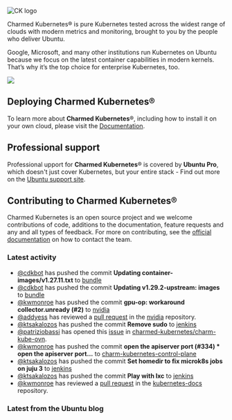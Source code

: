 ![CK logo](https://assets.ubuntu.com/v1/451d4cf4-Charmed+Kubernetes_RGB_onWhite_2022.svg)

Charmed Kubernetes® is pure Kubernetes tested across the widest range of clouds with modern metrics and monitoring, brought to you by the people who deliver Ubuntu.

Google, Microsoft, and many other institutions run Kubernetes on Ubuntu because we focus on the latest container capabilities in modern kernels. That’s why it’s the top choice for enterprise Kubernetes, too.

![](https://assets.ubuntu.com/v1/843c77b6-juju-at-a-glace.svg)

## Deploying Charmed Kubernetes®

To learn more about **Charmed Kubernetes**®, including how to install it on your own cloud, please visit the [Documentation][docs].

## Professional support

Professional upport for **Charmed Kubernetes**® is covered by **Ubuntu Pro**, which doesn't just cover Kubernetes, but your entire stack - Find out more on the [Ubuntu support site](https://ubuntu.com/support).

## Contributing to Charmed Kubernetes®

Charmed Kubernetes is an open source project and we welcome contributions of code, additions to the documentation, feature requests and any and all types of feedback. For more on contributing, see the [official documentation][get-in-touch] on how to contact the team.

<!-- LINKS -->
[docs]: https://ubuntu.com/kubernetes/docs
[get-in-touch]: https://ubuntu.com/kubernetes/docs/get-in-touch

### Latest activity

<!-- activity starts -->
 - [@cdkbot](https://github.com/cdkbot) has pushed the commit **Updating container-images/v1.27.11.txt** to [bundle](https://github.com/charmed-kubernetes/bundle)
 - [@cdkbot](https://github.com/cdkbot) has pushed the commit **Updating v1.29.2-upstream: images** to [bundle](https://github.com/charmed-kubernetes/bundle)
 - [@kwmonroe](https://github.com/kwmonroe) has pushed the commit **gpu-op: workaround collector.unready (#2)** to [nvidia](https://github.com/charmed-kubernetes/nvidia)
 - [@addyess](https://github.com/addyess) has reviewed a [pull request](https://github.com/charmed-kubernetes/nvidia/pull/2) in the [nvidia](https://github.com/charmed-kubernetes/nvidia) repository.
 - [@ktsakalozos](https://github.com/ktsakalozos) has pushed the commit **Remove sudo** to [jenkins](https://github.com/charmed-kubernetes/jenkins)
 - [@patriziobassi](https://github.com/patriziobassi) has opened this [issue](https://github.com/charmed-kubernetes/charm-kube-ovn/issues/52) in [charmed-kubernetes/charm-kube-ovn](https://api.github.com/repos/charmed-kubernetes/charm-kube-ovn).
 - [@kwmonroe](https://github.com/kwmonroe) has pushed the commit **open the apiserver port (#334)  * open the apiserver port...** to [charm-kubernetes-control-plane](https://github.com/charmed-kubernetes/charm-kubernetes-control-plane)
 - [@ktsakalozos](https://github.com/ktsakalozos) has pushed the commit **Set homedir to fix microk8s jobs on juju 3** to [jenkins](https://github.com/charmed-kubernetes/jenkins)
 - [@ktsakalozos](https://github.com/ktsakalozos) has pushed the commit **Play with lxc** to [jenkins](https://github.com/charmed-kubernetes/jenkins)
 - [@kwmonroe](https://github.com/kwmonroe) has reviewed a [pull request](https://github.com/charmed-kubernetes/kubernetes-docs/pull/829) in the [kubernetes-docs](https://github.com/charmed-kubernetes/kubernetes-docs) repository.
<!-- activity ends -->

<!-- roadmap starts -->

<!-- roadmap ends -->

### Latest from the Ubuntu blog

<!-- blog starts -->

<!-- blog ends -->
